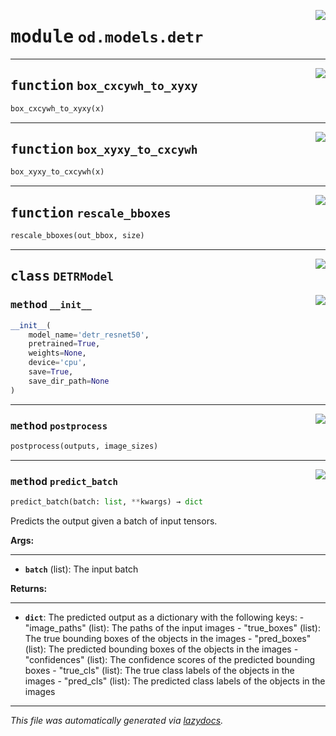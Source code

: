 <!-- markdownlint-disable -->

<a href="https://github.com/leoandeol/cods/blob/main/cods/od/models/detr.py#L0"><img align="right" style="float:right;" src="https://img.shields.io/badge/-source-cccccc?style=flat-square"></a>

# <kbd>module</kbd> `od.models.detr`





---

<a href="https://github.com/leoandeol/cods/blob/main/cods/od/models/detr.py#L15"><img align="right" style="float:right;" src="https://img.shields.io/badge/-source-cccccc?style=flat-square"></a>

## <kbd>function</kbd> `box_cxcywh_to_xyxy`

```python
box_cxcywh_to_xyxy(x)
```






---

<a href="https://github.com/leoandeol/cods/blob/main/cods/od/models/detr.py#L21"><img align="right" style="float:right;" src="https://img.shields.io/badge/-source-cccccc?style=flat-square"></a>

## <kbd>function</kbd> `box_xyxy_to_cxcywh`

```python
box_xyxy_to_cxcywh(x)
```






---

<a href="https://github.com/leoandeol/cods/blob/main/cods/od/models/detr.py#L27"><img align="right" style="float:right;" src="https://img.shields.io/badge/-source-cccccc?style=flat-square"></a>

## <kbd>function</kbd> `rescale_bboxes`

```python
rescale_bboxes(out_bbox, size)
```






---

<a href="https://github.com/leoandeol/cods/blob/main/cods/od/models/detr.py#L34"><img align="right" style="float:right;" src="https://img.shields.io/badge/-source-cccccc?style=flat-square"></a>

## <kbd>class</kbd> `DETRModel`




<a href="https://github.com/leoandeol/cods/blob/main/cods/od/models/detr.py#L40"><img align="right" style="float:right;" src="https://img.shields.io/badge/-source-cccccc?style=flat-square"></a>

### <kbd>method</kbd> `__init__`

```python
__init__(
    model_name='detr_resnet50',
    pretrained=True,
    weights=None,
    device='cpu',
    save=True,
    save_dir_path=None
)
```








---

<a href="https://github.com/leoandeol/cods/blob/main/cods/od/models/detr.py#L87"><img align="right" style="float:right;" src="https://img.shields.io/badge/-source-cccccc?style=flat-square"></a>

### <kbd>method</kbd> `postprocess`

```python
postprocess(outputs, image_sizes)
```





---

<a href="https://github.com/leoandeol/cods/blob/main/cods/od/models/detr.py#L109"><img align="right" style="float:right;" src="https://img.shields.io/badge/-source-cccccc?style=flat-square"></a>

### <kbd>method</kbd> `predict_batch`

```python
predict_batch(batch: list, **kwargs) → dict
```

Predicts the output given a batch of input tensors. 



**Args:**
 
---- 
 - <b>`batch`</b> (list):  The input batch 



**Returns:**
 
------- 
 - <b>`dict`</b>:  The predicted output as a dictionary with the following keys: 
        - "image_paths" (list): The paths of the input images 
        - "true_boxes" (list): The true bounding boxes of the objects in the images 
        - "pred_boxes" (list): The predicted bounding boxes of the objects in the images 
        - "confidences" (list): The confidence scores of the predicted bounding boxes 
        - "true_cls" (list): The true class labels of the objects in the images 
        - "pred_cls" (list): The predicted class labels of the objects in the images 




---

_This file was automatically generated via [lazydocs](https://github.com/ml-tooling/lazydocs)._
